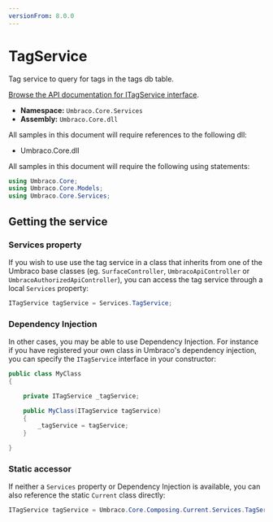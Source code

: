 ```yaml
---
versionFrom: 8.0.0
---
```


# TagService

Tag service to query for tags in the tags db table.

[Browse the API documentation for ITagService interface](https://our.umbraco.com/apidocs/v8/csharp/api/Umbraco.Core.Services.ITagService.html).

 * **Namespace:** `Umbraco.Core.Services` 
 * **Assembly:** `Umbraco.Core.dll`

 All samples in this document will require references to the following dll:

* Umbraco.Core.dll

All samples in this document will require the following using statements:

```csharp
using Umbraco.Core;
using Umbraco.Core.Models;
using Umbraco.Core.Services;
```

## Getting the service

### Services property

If you wish to use use the tag service in a class that inherits from one of the Umbraco base classes (eg. `SurfaceController`, `UmbracoApiController` or `UmbracoAuthorizedApiController`), you can access the tag service through a local `Services` property:

```csharp
ITagService tagService = Services.TagService;
```

### Dependency Injection

In other cases, you may be able to use Dependency Injection. For instance if you have registered your own class in Umbraco's dependency injection, you can specify the `ITagService` interface in your constructor:

```csharp
public class MyClass
{

    private ITagService _tagService;

	public MyClass(ITagService tagService)
	{
		_tagService = tagService;
	}

}
```

### Static accessor

If neither a `Services` property or Dependency Injection is available, you can also reference the static `Current` class directly:

```csharp
ITagService tagService = Umbraco.Core.Composing.Current.Services.TagService;
```
